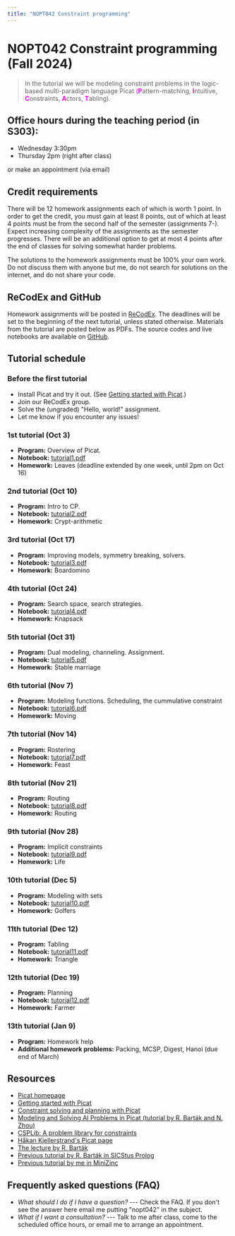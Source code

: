 ```yaml
---
title: "NOPT042 Constraint programming"
---
```


# NOPT042 Constraint programming (Fall 2024)

> In the tutorial we will be modeling constraint problems in the logic-based multi-paradigm language Picat 
    (<span style="color:fuchsia">**P**</span>attern-matching,
    <span style="color:fuchsia">**I**</span>ntuitive,
    <span style="color:fuchsia">**C**</span>onstraints,
    <span style="color:fuchsia">**A**</span>ctors,
    <span style="color:fuchsia">**T**</span>abling).


## Office hours during the teaching period  (in S303):

* Wednesday 3:30pm
* Thursday 2pm (right after class)

or make an appointment (via email)


## Credit requirements

There will be 12 homework assignments each of which is worth 1 point. In order to get the credit, you must gain at least 8 points, out of which at least 4 points must be from the second half of the semester (assignments 7-). Expect increasing complexity of the assignments as the semester progresses. There will be an additional option to get at most 4 points after the end of classes for solving somewhat harder problems.

The solutions to the homework assignments must be 100% your own work. Do not discuss them with anyone but me, do not search for solutions on the internet, and do not share your code.

## ReCodEx and GitHub

Homework assignments will be posted in [ReCodEx](https://recodex.mff.cuni.cz/). The deadlines will be set to the beginning of the next tutorial, unless stated otherwise. Materials from the tutorial are posted below as PDFs. The source codes and live notebooks are available on [GitHub](https://github.com/jbulin-mff-uk/nopt042).
    
## Tutorial schedule

### Before the first tutorial

* Install Picat and try it out. (See [Getting started with Picat](http://picat-lang.org/download/get_started.pdf).)
* Join our ReCodEx group. 
* Solve the (ungraded) "Hello, world!" assignment.
* Let me know if you encounter any issues!

### 1st tutorial (Oct 3)

* **Program:** Overview of Picat.
* **Notebook:** [tutorial1.pdf](https://github.com/jbulin-mff-uk/nopt042/raw/main/tutorial1/tutorial1.pdf)
* **Homework:** Leaves (deadline extended by one week, until 2pm on Oct 16)


### 2nd tutorial (Oct 10)

* **Program:** Intro to CP.
* **Notebook:** [tutorial2.pdf](https://github.com/jbulin-mff-uk/nopt042/raw/main/tutorial2/tutorial2.pdf)
* **Homework:** Crypt-arithmetic

### 3rd tutorial (Oct 17)

* **Program:** Improving models, symmetry breaking, solvers.
* **Notebook:** [tutorial3.pdf](https://github.com/jbulin-mff-uk/nopt042/raw/main/tutorial3/tutorial3.pdf)
* **Homework:** Boardomino

### 4th tutorial (Oct 24)

* **Program:** Search space, search strategies.
* **Notebook:** [tutorial4.pdf](https://github.com/jbulin-mff-uk/nopt042/raw/main/tutorial4/tutorial4.pdf)
* **Homework:** Knapsack

### 5th tutorial (Oct 31)

* **Program:** Dual modeling, channeling. Assignment.
* **Notebook:** [tutorial5.pdf](https://github.com/jbulin-mff-uk/nopt042/raw/main/tutorial5/tutorial5.pdf)
* **Homework:** Stable marriage

### 6th tutorial (Nov 7)

* **Program:** Modeling functions. Scheduling, the cummulative constraint
* **Notebook:** [tutorial6.pdf](https://github.com/jbulin-mff-uk/nopt042/raw/main/tutorial6/tutorial6.pdf)
* **Homework:** Moving

### 7th tutorial (Nov 14)

* **Program:** Rostering
* **Notebook:** [tutorial7.pdf](https://github.com/jbulin-mff-uk/nopt042/raw/main/tutorial7/tutorial7.pdf)
* **Homework:** Feast

### 8th tutorial (Nov 21)

* **Program:** Routing
* **Notebook:** [tutorial8.pdf](https://github.com/jbulin-mff-uk/nopt042/raw/main/tutorial8/tutorial8.pdf)
* **Homework:** Routing

### 9th tutorial (Nov 28)

* **Program:** Implicit constraints
* **Notebook:** [tutorial9.pdf](https://github.com/jbulin-mff-uk/nopt042/raw/main/tutorial9/tutorial9.pdf)
* **Homework:** Life

### 10th tutorial (Dec 5)

* **Program:** Modeling with sets
* **Notebook:** [tutorial10.pdf](https://github.com/jbulin-mff-uk/nopt042/raw/main/tutorial10/tutorial10.pdf)
* **Homework:** Golfers

### 11th tutorial (Dec 12)

* **Program:** Tabling
* **Notebook:** [tutorial11.pdf](https://github.com/jbulin-mff-uk/nopt042/raw/main/tutorial11/tutorial11.pdf)
* **Homework:** Triangle

### 12th tutorial (Dec 19)

* **Program:** Planning
* **Notebook:** [tutorial12.pdf](https://github.com/jbulin-mff-uk/nopt042/raw/main/tutorial12/tutorial12.pdf)
* **Homework:** Farmer


### 13th tutorial (Jan 9)
* **Program:** Homework help
* **Additional homework problems:** Packing, MCSP, Digest, Hanoi (due end of March)


## Resources

* [Picat homepage](https://picat-lang.org)
* [Getting started with Picat](http://picat-lang.org/download/get_started.pdf)
* [Constraint solving and planning with Picat](https://picat-lang.org/picatbook2015.html)
* [Modeling and Solving AI Problems in Picat
(tutorial by R. Barták and N. Zhou)](http://ktiml.mff.cuni.cz/~bartak/AAAI2017/)
* [CSPLib: A problem library for constraints](https://www.csplib.org)
* [Håkan Kjellerstrand's Picat page](https://hakank.org/picat)
* [The lecture by R. Barták](https://ktiml.mff.cuni.cz/~bartak/podminky)
* [Previous tutorial by R. Barták in SICStus Prolog](https://ktiml.mff.cuni.cz/~bartak/podminky/#cviceni)
* [Previous tutorial by me in MiniZinc](https://dl1.cuni.cz/course/view.php?id=10544)


## Frequently asked questions (FAQ)

* _What should I do if I have a question?_ --- Check the FAQ. If you don't see the answer here email me putting "nopt042" in the subject.
* _What if I want a consultation?_ --- Talk to me after class, come to the scheduled office hours, or email me to arrange an appointment.
